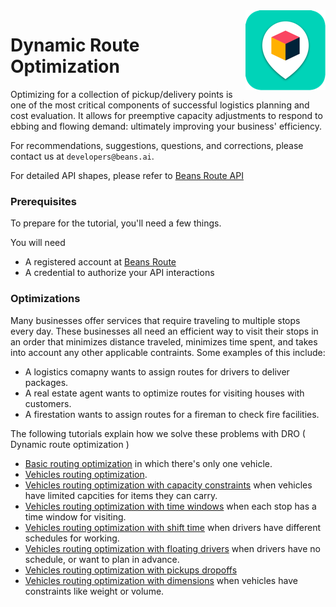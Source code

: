 <img src="assets/images/beans-128x128.png" align="right" />

# Dynamic Route Optimization

Optimizing for a collection of pickup/delivery points is one of the most critical components of successful logistics planning and cost evaluation. It allows for preemptive capacity adjustments to respond to ebbing and flowing demand: ultimately improving your business' efficiency.

For recommendations, suggestions, questions, and corrections, please contact us at
`developers@beans.ai`.

For detailed API shapes, please refer to [Beans Route API](https://www.beansroute.ai/route-api-v1.php)

### Prerequisites

To prepare for the tutorial, you'll need a few things.

You will need

   * A registered account at [Beans Route](https://beansroute.ai)
   * A credential to authorize your API interactions

### Optimizations

Many businesses offer services that require traveling to multiple stops every day. These businesses all need an efficient way to visit their stops in an order that minimizes distance traveled, minimizes time spent, and takes into account any other applicable contraints. Some examples of this include:

- A logistics comapny wants to assign routes for drivers to deliver packages.
- A real estate agent wants to optimize routes for visiting houses with customers.
- A firestation wants to assign routes for a fireman to check fire facilities.

The following tutorials explain how we solve these problems with DRO ( Dynamic route optimization )

- [Basic routing optimization](basic-routing-optimization) in which there's only one vehicle.
- [Vehicles routing optimization](vehicles-routing-optimization).
- [Vehicles routing optimization with capacity constraints](vehicles-routing-optimization-with-capacity-constraints) when vehicles have limited capcities for items they can carry.
- [Vehicles routing optimization with time windows](vehicles-routing-optimization-with-time-windows) when each stop has a time window for visiting.
- [Vehicles routing optimization with shift time](vehicles-routing-optimization-with-shift-time) when drivers have different schedules for working.
- [Vehicles routing optimization with floating drivers](vehicles-routing-optimization-with-floating-drivers) when drivers have no schedule, or want to plan in advance.
- [Vehicles routing optimization with pickups dropoffs](vehicles-routing-optimization-with-pickups-dropoffs)
- [Vehicles routing optimization with dimensions](vehicles-routing-optimization-with-dimensions) when vehicles have constraints like weight or  volume.
